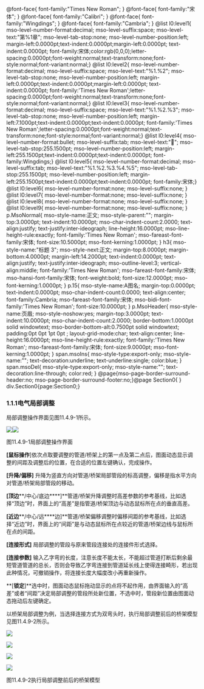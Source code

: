  @font-face{ font-family:"Times New Roman"; } @font-face{ font-family:"宋体"; } @font-face{ font-family:"Calibri"; } @font-face{ font-family:"Wingdings"; } @font-face{ font-family:"Cambria"; } @list l0:level1{ mso-level-number-format:decimal; mso-level-suffix:space; mso-level-text:"第%1章"; mso-level-tab-stop:none; mso-level-number-position:left; margin-left:0.0000pt;text-indent:0.0000pt;margin-left:0.0000pt; text-indent:0.0000pt; font-family:宋体;color:rgb(0,0,0);letter-spacing:0.0000pt;font-weight:normal;text-transform:none;font-style:normal;font-variant:normal;} @list l0:level2{ mso-level-number-format:decimal; mso-level-suffix:space; mso-level-text:"%1.%2"; mso-level-tab-stop:none; mso-level-number-position:left; margin-left:0.0000pt;text-indent:0.0000pt;margin-left:0.0000pt; text-indent:0.0000pt; font-family:'Times New Roman';letter-spacing:0.0000pt;font-weight:normal;text-transform:none;font-style:normal;font-variant:normal;} @list l0:level3{ mso-level-number-format:decimal; mso-level-suffix:space; mso-level-text:"%1.%2.%3"; mso-level-tab-stop:none; mso-level-number-position:left; margin-left:7.1000pt;text-indent:0.0000pt;text-indent:0.0000pt; font-family:'Times New Roman';letter-spacing:0.0000pt;font-weight:normal;text-transform:none;font-style:normal;font-variant:normal;} @list l0:level4{ mso-level-number-format:bullet; mso-level-suffix:tab; mso-level-text:""; mso-level-tab-stop:255.1500pt; mso-level-number-position:left; margin-left:255.1500pt;text-indent:0.0000pt;text-indent:0.0000pt; font-family:Wingdings;} @list l0:level5{ mso-level-number-format:decimal; mso-level-suffix:tab; mso-level-text:"%1.%2.%3.%4.%5"; mso-level-tab-stop:255.1500pt; mso-level-number-position:left; margin-left:255.1500pt;text-indent:0.0000pt;text-indent:0.0000pt; font-family:宋体;} @list l0:level6{ mso-level-number-format:none; mso-level-suffix:none; } @list l0:level7{ mso-level-number-format:none; mso-level-suffix:none; } @list l0:level8{ mso-level-number-format:none; mso-level-suffix:none; } @list l0:level9{ mso-level-number-format:none; mso-level-suffix:none; } p.MsoNormal{ mso-style-name:正文; mso-style-parent:""; margin-top:3.0000pt; text-indent:10.0000pt; mso-char-indent-count:2.0000; text-align:justify; text-justify:inter-ideograph; line-height:16.0000pt; mso-line-height-rule:exactly; font-family:'Times New Roman'; mso-fareast-font-family:宋体; font-size:10.5000pt; mso-font-kerning:1.0000pt; } h3{ mso-style-name:"标题 3"; mso-style-next:正文; margin-top:8.0000pt; margin-bottom:4.0000pt; margin-left:14.2000pt; text-indent:0.0000pt; text-align:justify; text-justify:inter-ideograph; mso-outline-level:3; vertical-align:middle; font-family:'Times New Roman'; mso-fareast-font-family:宋体; mso-hansi-font-family:宋体; font-weight:bold; font-size:12.0000pt; mso-font-kerning:1.0000pt; } p.15{ mso-style-name:A图名; margin-top:0.0000pt; text-indent:0.0000pt; mso-char-indent-count:0.0000; text-align:center; font-family:Cambria; mso-fareast-font-family:宋体; mso-bidi-font-family:'Times New Roman'; font-size:10.0000pt; } p.MsoHeader{ mso-style-name:页眉; mso-style-noshow:yes; margin-top:3.0000pt; text-indent:10.0000pt; mso-char-indent-count:2.0000; border-bottom:1.0000pt solid windowtext; mso-border-bottom-alt:0.7500pt solid windowtext; padding:0pt 0pt 1pt 0pt ; layout-grid-mode:char; text-align:center; line-height:16.0000pt; mso-line-height-rule:exactly; font-family:'Times New Roman'; mso-fareast-font-family:宋体; font-size:9.0000pt; mso-font-kerning:1.0000pt; } span.msoIns{ mso-style-type:export-only; mso-style-name:""; text-decoration:underline; text-underline:single; color:blue; } span.msoDel{ mso-style-type:export-only; mso-style-name:""; text-decoration:line-through; color:red; } @page{mso-page-border-surround-header:no; mso-page-border-surround-footer:no;}@page Section0{ } div.Section0{page:Section0;}

### 1.1.1**电气局部调整**

局部调整操作界面见图11.4.9\-1所示。

![](file:///C:\Users\pkpm\AppData\Local\Temp\ksohtml8136\wps129.jpg)![](file:///C:\Users\pkpm\AppData\Local\Temp\ksohtml8136\wps130.jpg)

图11.4.9\-1局部调整操作界面

**\[鼠标操作**\]依次点取要调整的管道/桥架上的第一点及第二点后，图面动态显示调整的间距及调整后的位置，在合适的位置左键确认，完成操作。

**\[****升降/偏移****\]** 升降为竖直方向对管道/桥架局部管段的标高调整，偏移是指水平方向对管道/桥架局部管段的移动。

**\[****顶****边****/中心/底边****\]**管道/桥架升降调整时高差参数的参考基线，比如选择“顶边”时，界面上的“高差”是指管道/桥架顶边与动态鼠标所在点的垂直高差。

**\[****近****边****/中心/远****边\]**管道/桥架偏移调整时偏移间距的参考基线，比如选择“近边”时，界面上的“间距”是与动态鼠标所在点较近的管道/桥架边线与鼠标所在点的间距。

**\[****连接****形式\]** 局部调整的管段与原来管段连接处的连接件形式选择。

**\[****连接****参数\]** 输入乙字弯的长度，注意长度不能太长，不能超过管道打断后剩余最短管道管道的总长，否则会导致乙字弯连接到管道延长线上使得连接畸形，若出现此种情况，可撤销操作，将连接长度大幅度改小再重新操作。

**\[****锁定****\]**选中时，图面动态鼠标拖动显示的点将不起作用，由界面输入的“高差”或者“间距”决定局部调整的管段所处新位置，不选中时，管段新位置由图面动态拖动后左键确定。

以桥架局部调整为例，当选择连接方式为双弯头时，执行局部调整前后的桥架模型见图11.4.9\-2所示。

![](file:///C:\Users\pkpm\AppData\Local\Temp\ksohtml8136\wps131.jpg)

![](file:///C:\Users\pkpm\AppData\Local\Temp\ksohtml8136\wps132.jpg)

![](file:///C:\Users\pkpm\AppData\Local\Temp\ksohtml8136\wps133.jpg)

![](file:///C:\Users\pkpm\AppData\Local\Temp\ksohtml8136\wps134.jpg)

图11.4.9\-2执行局部调整前后的桥架模型